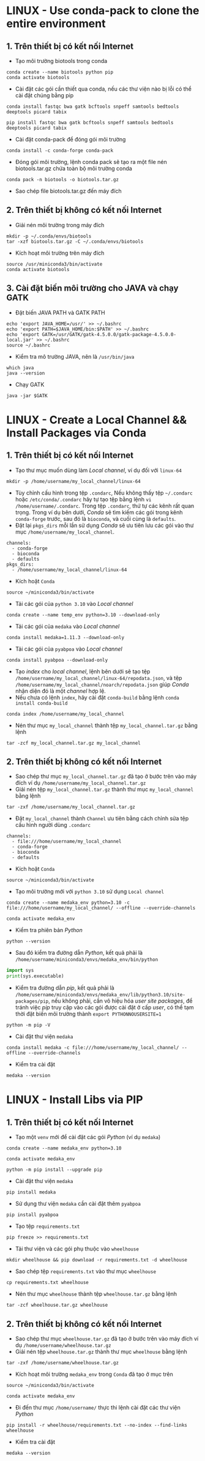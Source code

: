 # **LINUX - Use conda-pack to clone the entire environment**
## **1. Trên thiết bị có kết nối Internet**
- Tạo môi trường biotools trong conda
```linux
conda create --name biotools python pip
conda activate biotools
```
- Cài đặt các gói cần thiết qua conda, nếu các thư viện nào bị lỗi có thể cài đặt chúng bằng pip
```linux
conda install fastqc bwa gatk bcftools snpeff samtools bedtools deeptools picard tabix
```
```linux
pip install fastqc bwa gatk bcftools snpeff samtools bedtools deeptools picard tabix
```
- Cài đặt conda-pack để đóng gói môi trường
```linux
conda install -c conda-forge conda-pack
```
- Đóng gói môi trường, lệnh conda pack sẽ tạo ra một file nén biotools.tar.gz chứa toàn bộ môi trường conda 
```linux
conda pack -n biotools -o biotools.tar.gz
```
- Sao chép file biotools.tar.gz đến máy đích
## **2. Trên thiết bị không có kết nối Internet**
- Giải nén môi trường trong máy đích
```linux
mkdir -p ~/.conda/envs/biotools
tar -xzf biotools.tar.gz -C ~/.conda/envs/biotools
```
- Kích hoạt môi trường trên máy đích
```linux
source /usr/miniconda3/bin/activate
conda activate biotools
```
## **3. Cài đặt biến môi trường cho JAVA và chạy GATK**
- Đặt biến JAVA PATH và GATK PATH
 ```linux
echo 'export JAVA_HOME=/usr/' >> ~/.bashrc
echo 'export PATH=$JAVA_HOME/bin:$PATH' >> ~/.bashrc
echo 'export GATK=/usr/GATK/gatk-4.5.0.0/gatk-package-4.5.0.0-local.jar' >> ~/.bashrc
source ~/.bashrc
```
- Kiểm tra mô trường JAVA, nên là `/usr/bin/java`
```linux
which java
java --version
```
- Chạy GATK
```linux
java -jar $GATK
```
# **LINUX - Create a Local Channel && Install Packages via Conda**
## **1. Trên thiết bị có kết nối Internet**
- Tạo thư mục muốn dùng làm *Local channel*, ví dụ đối với `linux-64`
```linux
mkdir -p /home/username/my_local_channel/linux-64
```
- Tùy chỉnh cấu hình trong tệp `.condarc`, Nếu không thấy tệp `~/.condarc` hoặc `/etc/conda/.condarc` hãy
tự tạo tệp bằng lệnh `vi /home/username/.condarc`. Trong tệp `.condarc`, thứ tự các kênh rất quan trọng. Trong ví dụ bên dưới,
*Conda* sẽ tìm kiếm các gói trong kênh `conda-forge` trước, sau đó là `bioconda`, và cuối cùng là `defaults`.
- Đặt lại `pkgs_dirs` mỗi lần sử dụng *Conda* sẽ ưu tiên lưu các gói vào thư mục `/home/username/my_local_channel`.
```linux
channels:
  - conda-forge
  - bioconda
  - defaults
pkgs_dirs:
  - /home/username/my_local_channel/linux-64
```
- Kích hoặt `Conda`
```linux
source ~/miniconda3/bin/activate
```
- Tải các gói của `python 3.10` vào *Local channel* 
```linux
conda create --name temp_env python=3.10 --download-only
```
- Tải các gói của `medaka` vào *Local channel*
```linux
conda install medaka=1.11.3 --download-only
```
- Tải các gói của `pyabpoa` vào *Local channel*
```linux
conda install pyabpoa --download-only
```
- Tạo *index* cho *local channel*, lệnh bên dưới sẽ tạo tệp `/home/username/my_local_channel/linux-64/repodata.json`,
và tệp `/home/username/my_local_channel/noarch/repodata.json` giúp *Conda* nhận diện đó là một *channel* hợp lệ.
- Nếu chưa có lệnh `index`, hãy cài đặt `conda-build` bằng lệnh `conda install conda-build`
```linux
conda index /home/username/my_local_channel
```
- Nén thư mục `my_local_channel` thành tệp `my_local_channel.tar.gz` bằng lệnh
```linux
tar -zcf my_local_channel.tar.gz my_local_channel
```
## **2. Trên thiết bị không có kết nối Internet**
- Sao chép thư mục `my_local_channel.tar.gz` đã tạo ở bước trên vào máy đích ví dụ `/home/username/my_local_channel.tar.gz`
- Giải nén tệp  `my_local_channel.tar.gz` thành thư mục `my_local_channel` bằng lệnh
```linux
tar -zxf /home/username/my_local_channel.tar.gz
```
- Đặt `my_local_channel` thành `Channel` ưu tiên bằng cách chỉnh sửa tệp cấu hình người dùng `.condarc`
```linux
channels:
  - file:///home/username/my_local_channel
  - conda-forge
  - bioconda
  - defaults
```
- Kích hoặt `Conda`
```linux
source ~/miniconda3/bin/activate
```
- Tạo môi trường mới với `python 3.10` sử dụng `Local channel`
```linux
conda create --name medaka_env python=3.10 -c file:///home/username/my_local_channel/ --offline --override-channels
```
```linux
conda activate medaka_env
```
- Kiểm tra phiên bản *Python*
```linux
python --version
```
- Sau đó kiểm tra đường dẫn *Python*, kết quả phải là `/home/username/miniconda3/envs/medaka_env/bin/python`
```python
import sys
print(sys.executable)
```
- Kiểm tra đường dẫn *pip*, kết quả phải là `/home/username/miniconda3/envs/medaka_env/lib/python3.10/site-packages/pip`,
nếu không phải, cần vô hiệu hóa *user site packages*, để tránh việc *pip* truy cập vào các gói được cài đặt ở cấp *user*,
có thể tạm thời đặt biến môi trường thành `export PYTHONNOUSERSITE=1`
```linux
python -m pip -V
```
- Cài đặt thư viện `medaka`
```linux
conda install medaka -c file:///home/username/my_local_channel/ --offline --override-channels
```
- Kiểm tra cài đặt
```linux
medaka --version
```

# **LINUX - Install Libs via PIP**
## **1. Trên thiết bị có kết nối Internet**
- Tạo một `venv` mới để cài đặt các gói *Python* (ví dụ `medaka`)
```linux
conda create --name medaka_env python=3.10
```
```linux
conda activate medaka_env
```
```linux
python -m pip install --upgrade pip
```
- Cài đặt thư viện `medaka`
```linux
pip install medaka
```
- Sử dụng thư viện `medaka` cần cài đặt thêm `pyabpoa`
```linux
pip install pyabpoa
```
- Tạo tệp `requirements.txt`
```linux
pip freeze >> requirements.txt
```
- Tải thư viện và các gói phụ thuộc vào `wheelhouse`
```linux
mkdir wheelhouse && pip download -r requirements.txt -d wheelhouse
```
- Sao chép tệp `requirements.txt` vào thư mục `wheelhouse`
```linux
cp requirements.txt wheelhouse
```
- Nén thư mục `wheelhouse` thành tệp `wheelhouse.tar.gz` bằng lệnh
```linux
tar -zcf wheelhouse.tar.gz wheelhouse
```
## **2. Trên thiết bị không có kết nối Internet**
- Sao chép thư mục `wheelhouse.tar.gz` đã tạo ở bước trên vào máy đích ví dụ `/home/username/wheelhouse.tar.gz`
- Giải nén tệp  `wheelhouse.tar.gz` thành thư mục `wheelhouse` bằng lệnh
```linux
tar -zxf /home/username/wheelhouse.tar.gz
```
- Kích hoạt môi trường `medaka_env` trong `Conda` đã tạo ở mục trên
```linux
source ~/miniconda3/bin/activate
```
```linux
conda activate medaka_env
```
- Đi đến thư mục `/home/username/` thực thi lệnh cài đặt các thư viện *Python*
```linux
pip install -r wheelhouse/requirements.txt --no-index --find-links wheelhouse
```
- Kiểm tra cài đặt
```linux
medaka --version
```
